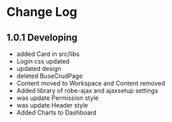 # Change Log

## 1.0.1 Developing
* added Card in src/libs
* Login css updated
* updated design
* deleted BuseCrudPage
* Content moved to Workspace and Content removed
* Added library of robe-ajax and ajaxsetup settings
* was update Permission style
* was update Header style
* Added Charts to Dashboard



